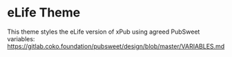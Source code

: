 # eLife Theme

This theme styles the eLife version of xPub using agreed PubSweet variables: https://gitlab.coko.foundation/pubsweet/design/blob/master/VARIABLES.md
